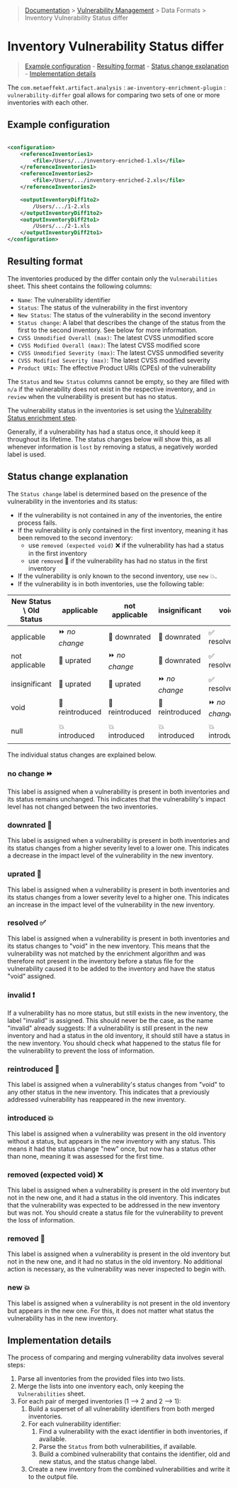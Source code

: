 > [Documentation](../../README.md) >
> [Vulnerability Management](../vulnerability-management.md) >
> Data Formats >
> Inventory Vulnerability Status differ

# Inventory Vulnerability Status differ

> [Example configuration](#example-configuration) -
> [Resulting format](#resulting-format) -
> [Status change explanation](#status-change-explanation) -
> [Implementation details](#implementation-details)

The `com.metaeffekt.artifact.analysis` : `ae-inventory-enrichment-plugin` : `vulnerability-differ` goal allows for
comparing two sets of one or more inventories with each other.

## Example configuration

```xml

<configuration>
    <referenceInventories1>
        <file>/Users/.../inventory-enriched-1.xls</file>
    </referenceInventories1>
    <referenceInventories2>
        <file>/Users/.../inventory-enriched-2.xls</file>
    </referenceInventories2>

    <outputInventoryDiff1to2>
        /Users/.../1-2.xls
    </outputInventoryDiff1to2>
    <outputInventoryDiff2to1>
        /Users/.../2-1.xls
    </outputInventoryDiff2to1>
</configuration>
```

## Resulting format

The inventories produced by the differ contain only the `Vulnerabilities` sheet. This sheet contains the following
columns:

- `Name`: The vulnerability identifier
- `Status`: The status of the vulnerability in the first inventory
- `New Status`: The status of the vulnerability in the second inventory
- `Status change`: A label that describes the change of the status from the first to the second inventory. See below for
  more information.
- `CVSS Unmodified Overall (max)`: The latest CVSS unmodified score
- `CVSS Modified Overall (max)`: The latest CVSS modified score
- `CVSS Unmodified Severity (max)`: The latest CVSS unmodified severity
- `CVSS Modified Severity (max)`: The latest CVSS modified severity
- `Product URIs`: The effective Product URIs (CPEs) of the vulnerability

The `Status` and `New Status` columns cannot be empty, so they are filled with `n/a` if the vulnerability does not
exist in the respective inventory, and `in review` when the vulnerability is present but has no status.

The vulnerability status in the inventories is set using the
[Vulnerability Status enrichment step](https://github.com/org-metaeffekt/metaeffekt-documentation-template/blob/main/doc/inventory-enrichment/enrichment/steps.md#vulnerability-status).

Generally, if a vulnerability has had a status once, it should keep it throughout its lifetime. The status changes below
will show this, as all whenever information is `lost` by removing a status, a negatively worded label is used.

## Status change explanation

The `Status change` label is determined based on the presence of the vulnerability in the inventories and its status:

- If the vulnerability is not contained in any of the inventories, the entire process fails.
- If the vulnerability is only contained in the first inventory, meaning it has been removed to the second inventory:
    - use `removed (expected void)` :x: if the vulnerability has had a status in the first inventory
    - use `removed` :small_blue_diamond: if the vulnerability has had no status in the first inventory
- If the vulnerability is only known to the second inventory, use `new` :boom:.
- If the vulnerability is in both inventories, use the following table:

| New Status \ Old Status | applicable                             | not applicable                         | insignificant                          | void                        | null                                 |
|-------------------------|----------------------------------------|----------------------------------------|----------------------------------------|-----------------------------|--------------------------------------|
| applicable              | :fast_forward: _no change_             | :small_red_triangle_down: downrated    | :small_red_triangle_down: downrated    | :white_check_mark: resolved | :heavy_exclamation_mark: **invalid** |
| not applicable          | :small_red_triangle: uprated           | :fast_forward: _no change_             | :small_red_triangle_down: downrated    | :white_check_mark: resolved | :heavy_exclamation_mark: **invalid** |
| insignificant           | :small_red_triangle: uprated           | :small_red_triangle: uprated           | :fast_forward: _no change_             | :white_check_mark: resolved | :heavy_exclamation_mark: **invalid** |
| void                    | :arrows_counterclockwise: reintroduced | :arrows_counterclockwise: reintroduced | :arrows_counterclockwise: reintroduced | :fast_forward: _no change_  | :heavy_exclamation_mark: **invalid** |
| null                    | :boom: introduced                      | :boom: introduced                      | :boom: introduced                      | :boom: introduced           | :fast_forward: _no change_           |

The individual status changes are explained below.

### no change :fast_forward:

This label is assigned when a vulnerability is present in both inventories and its status remains unchanged. This
indicates that the vulnerability's impact level has not changed between the two inventories.

### downrated :small_red_triangle_down:

This label is assigned when a vulnerability is present in both inventories and its status changes from a higher severity
level to a lower one. This indicates a decrease in the impact level of the vulnerability in the new inventory.

### uprated :small_red_triangle:

This label is assigned when a vulnerability is present in both inventories and its status changes from a lower severity
level to a higher one. This indicates an increase in the impact level of the vulnerability in the new inventory.

### resolved :white_check_mark:

This label is assigned when a vulnerability is present in both inventories and its status changes to "void" in the new
inventory. This means that the vulnerability was not matched by the enrichment algorithm and was therefore not present
in the inventory before a status file for the vulnerability caused it to be added to the inventory and have the status
"void" assigned.

### invalid :heavy_exclamation_mark:

If a vulnerability has no more status, but still exists in the new inventory, the label "invalid" is assigned. This
should never be the case, as the name "invalid" already suggests: If a vulnerability is still present in the new
inventory and had a status in the old inventory, it should still have a status in the new inventory. You should check
what happened to the status file for the vulnerability to prevent the loss of information.

### reintroduced :arrows_counterclockwise:

This label is assigned when a vulnerability's status changes from "void" to any other status in the new inventory. This
indicates that a previously addressed vulnerability has reappeared in the new inventory.

### introduced :boom:

This label is assigned when a vulnerability was present in the old inventory without a status, but appears in the new
inventory with any status. This means it had the status change "new" once, but now has a status other than none,
meaning it was assessed for the first time.

### removed (expected void) :x:

This label is assigned when a vulnerability is present in the old inventory but not in the new one, and it had a status
in the old inventory. This indicates that the vulnerability was expected to be addressed in the new inventory but was
not. You should create a status file for the vulnerability to prevent the loss of information.

### removed :small_blue_diamond:

This label is assigned when a vulnerability is present in the old inventory but not in the new one, and it had no status
in the old inventory. No additional action is necessary, as the vulnerability was never inspected to begin with.

### new :boom:

This label is assigned when a vulnerability is not present in the old inventory but appears in the new one. For this, it
does not matter what status the vulnerability has in the new inventory.

## Implementation details

The process of comparing and merging vulnerability data involves several steps:

1. Parse all inventories from the provided files into two lists.
2. Merge the lists into one inventory each, only keeping the `Vulnerabilities` sheet.
3. For each pair of merged inventories (1 --> 2 and 2 --> 1):
    1. Build a superset of all vulnerability identifiers from both merged inventories.
    2. For each vulnerability identifier:
        1. Find a vulnerability with the exact identifier in both inventories, if available.
        2. Parse the `Status` from both vulnerabilities, if available.
        3. Build a combined vulnerability that contains the identifier, old and new status, and the status change label.
    3. Create a new inventory from the combined vulnerabilities and write it to the output file.

